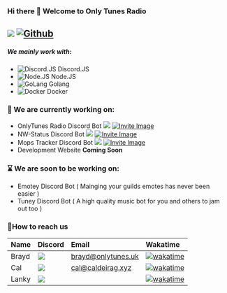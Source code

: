 ### Hi there 👋 Welcome to Only Tunes Radio

![](https://visitor-badge.laobi.icu/badge?page_id=OnlyTunesRadio.OnlyTunesRadio) [![Github](https://img.shields.io/github/stars/OnlyTunesRadio?style=social)](https://github.com/OnlyTunes)
------

##### We mainly work with:
-   ![Discord.JS](https://img.shields.io/badge/Discord-7289DA?style=for-the-badge&logo=discord&logoColor=white) Discord.JS
-   ![Node.JS](https://img.shields.io/badge/Node.js-43853D?style=for-the-badge&logo=node.js&logoColor=white) Node.JS
-   ![GoLang](https://img.shields.io/badge/Go-00ADD8?style=for-the-badge&logo=go&logoColor=white) Golang
-   ![Docker](https://img.shields.io/badge/docker-%230db7ed.svg?style=for-the-badge&logo=docker&logoColor=white) Docker

### 🔭 We are currently working on:
-   OnlyTunes Radio Discord Bot ![](https://gh-shield.onlytunes.uk/api/shield/bot/831202518654386247?style=flat-square) [![Invite Image](https://img.shields.io/badge/Invite-Invite%20the%20bot-blue)](https://discord.com/api/oauth2/authorize?client_id=831202518654386247&permissions=7408896&scope=bot)
-   NW-Status Discord Bot ![](https://gh-shield.onlytunes.uk/api/shield/bot/894283853777215499?style=flat-square) [![Invite Image](https://img.shields.io/badge/Invite-Invite%20the%20bot-blue)](https://discord.com/api/oauth2/authorize?client_id=894283853777215499&permissions=517678124096&scope=bot%20applications.commands)
-   Mops Tracker Discord Bot ![](https://gh-shield.onlytunes.uk/api/shield/bot/769997398037495839?style=flat-square) [![Invite Image](https://img.shields.io/badge/Invite-Invite%20the%20bot-blue)](https://discordapp.com/oauth2/authorize?client_id=769997398037495839&permissions=271969344&scope=bot%20applications.commands)
-   Development Website **Coming Soon**

### ⌛ We are soon to be working on:
-   Emotey Discord Bot ( Mainging your guilds emotes has never been easier )
-   Tuney Discord Bot ( A high quality music bot for you and others to jam out too )

### 📧How to reach us

|   Name    |    Discord    |    Email    |      Wakatime     |
|:----------|:--------------|:------------|:------------------|
|   Brayd   | ![](https://gh-shield.onlytunes.uk/api/shield/402908830532501526?theme=discord) | [brayd@onlytunes.uk](mailto:brayd@onlytunes.uk) | [![wakatime](https://wakatime.com/badge/user/c681d582-e69e-4f07-8509-1a7db5c8929d.svg)](https://wakatime.com/@c681d582-e69e-4f07-8509-1a7db5c8929d) |
|   Cal     | ![](https://gh-shield.onlytunes.uk/api/shield/226453388039028736?theme=discord) | [cal@caldeirag.xyz](mailto:cal@caldeirag.xyz) | [![wakatime](https://wakatime.com/badge/user/0c2eb4e9-64a3-4002-8eb0-dea543a982e6.svg)](https://wakatime.com/@0c2eb4e9-64a3-4002-8eb0-dea543a982e6) |
|   Lanky | ![](https://gh-shield.onlytunes.uk/api/shield/582657474159575050?theme=discord) |  | [![wakatime](https://wakatime.com/badge/user/33d25bc4-8168-46b8-a76c-a6c5c56df4f4.svg)](https://wakatime.com/@33d25bc4-8168-46b8-a76c-a6c5c56df4f4) |

